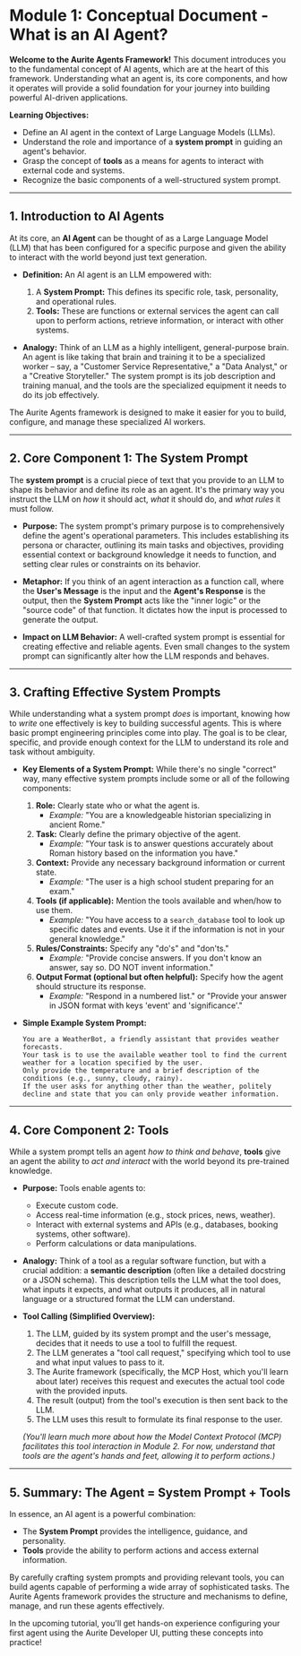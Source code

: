 # Module 1: Conceptual Document - What is an AI Agent?

**Welcome to the Aurite Agents Framework!** This document introduces you to the fundamental concept of AI agents, which are at the heart of this framework. Understanding what an agent is, its core components, and how it operates will provide a solid foundation for your journey into building powerful AI-driven applications.

**Learning Objectives:**
*   Define an AI agent in the context of Large Language Models (LLMs).
*   Understand the role and importance of a **system prompt** in guiding an agent's behavior.
*   Grasp the concept of **tools** as a means for agents to interact with external code and systems.
*   Recognize the basic components of a well-structured system prompt.

---

## 1. Introduction to AI Agents

At its core, an **AI Agent** can be thought of as a Large Language Model (LLM) that has been configured for a specific purpose and given the ability to interact with the world beyond just text generation.

*   **Definition:** An AI agent is an LLM empowered with:
    1.  A **System Prompt:** This defines its specific role, task, personality, and operational rules.
    2.  **Tools:** These are functions or external services the agent can call upon to perform actions, retrieve information, or interact with other systems.

*   **Analogy:** Think of an LLM as a highly intelligent, general-purpose brain. An agent is like taking that brain and training it to be a specialized worker – say, a "Customer Service Representative," a "Data Analyst," or a "Creative Storyteller." The system prompt is its job description and training manual, and the tools are the specialized equipment it needs to do its job effectively.

The Aurite Agents framework is designed to make it easier for you to build, configure, and manage these specialized AI workers.

---

## 2. Core Component 1: The System Prompt

The **system prompt** is a crucial piece of text that you provide to an LLM to shape its behavior and define its role as an agent. It's the primary way you instruct the LLM on *how* it should act, *what* it should do, and *what rules* it must follow.

*   **Purpose:** The system prompt's primary purpose is to comprehensively define the agent's operational parameters. This includes establishing its persona or character, outlining its main tasks and objectives, providing essential context or background knowledge it needs to function, and setting clear rules or constraints on its behavior.

*   **Metaphor:** If you think of an agent interaction as a function call, where the **User's Message** is the input and the **Agent's Response** is the output, then the **System Prompt** acts like the "inner logic" or the "source code" of that function. It dictates how the input is processed to generate the output.

*   **Impact on LLM Behavior:** A well-crafted system prompt is essential for creating effective and reliable agents. Even small changes to the system prompt can significantly alter how the LLM responds and behaves.

---

## 3. Crafting Effective System Prompts

While understanding what a system prompt *does* is important, knowing how to *write* one effectively is key to building successful agents. This is where basic prompt engineering principles come into play. The goal is to be clear, specific, and provide enough context for the LLM to understand its role and task without ambiguity.

*   **Key Elements of a System Prompt:** While there's no single "correct" way, many effective system prompts include some or all of the following components:

    1.  **Role:** Clearly state who or what the agent is.
        *   *Example:* "You are a knowledgeable historian specializing in ancient Rome."
    2.  **Task:** Clearly define the primary objective of the agent.
        *   *Example:* "Your task is to answer questions accurately about Roman history based on the information you have."
    3.  **Context:** Provide any necessary background information or current state.
        *   *Example:* "The user is a high school student preparing for an exam."
    4.  **Tools (if applicable):** Mention the tools available and when/how to use them.
        *   *Example:* "You have access to a `search_database` tool to look up specific dates and events. Use it if the information is not in your general knowledge."
    5.  **Rules/Constraints:** Specify any "do's" and "don'ts."
        *   *Example:* "Provide concise answers. If you don't know an answer, say so. DO NOT invent information."
    6.  **Output Format (optional but often helpful):** Specify how the agent should structure its response.
        *   *Example:* "Respond in a numbered list." or "Provide your answer in JSON format with keys 'event' and 'significance'."

*   **Simple Example System Prompt:**

    ```
    You are a WeatherBot, a friendly assistant that provides weather forecasts.
    Your task is to use the available weather tool to find the current weather for a location specified by the user.
    Only provide the temperature and a brief description of the conditions (e.g., sunny, cloudy, rainy).
    If the user asks for anything other than the weather, politely decline and state that you can only provide weather information.
    ```

---

## 4. Core Component 2: Tools

While a system prompt tells an agent *how to think and behave*, **tools** give an agent the ability to *act and interact* with the world beyond its pre-trained knowledge.

*   **Purpose:** Tools enable agents to:
    *   Execute custom code.
    *   Access real-time information (e.g., stock prices, news, weather).
    *   Interact with external systems and APIs (e.g., databases, booking systems, other software).
    *   Perform calculations or data manipulations.

*   **Analogy:** Think of a tool as a regular software function, but with a crucial addition: a **semantic description** (often like a detailed docstring or a JSON schema). This description tells the LLM what the tool does, what inputs it expects, and what outputs it produces, all in natural language or a structured format the LLM can understand.

*   **Tool Calling (Simplified Overview):**
    1.  The LLM, guided by its system prompt and the user's message, decides that it needs to use a tool to fulfill the request.
    2.  The LLM generates a "tool call request," specifying which tool to use and what input values to pass to it.
    3.  The Aurite framework (specifically, the MCP Host, which you'll learn about later) receives this request and executes the actual tool code with the provided inputs.
    4.  The result (output) from the tool's execution is then sent back to the LLM.
    5.  The LLM uses this result to formulate its final response to the user.

    *(You'll learn much more about how the Model Context Protocol (MCP) facilitates this tool interaction in Module 2. For now, understand that tools are the agent's hands and feet, allowing it to perform actions.)*

---

## 5. Summary: The Agent = System Prompt + Tools

In essence, an AI agent is a powerful combination:

*   The **System Prompt** provides the intelligence, guidance, and personality.
*   **Tools** provide the ability to perform actions and access external information.

By carefully crafting system prompts and providing relevant tools, you can build agents capable of performing a wide array of sophisticated tasks. The Aurite Agents framework provides the structure and mechanisms to define, manage, and run these agents effectively.

In the upcoming tutorial, you'll get hands-on experience configuring your first agent using the Aurite Developer UI, putting these concepts into practice!
